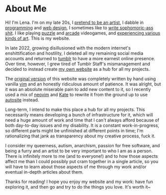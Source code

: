 <!-- attrib title: Writing | About Me -->
<!-- attrib template: writing -->
<!-- attrib windowtitle: aboutme.md -->

# About Me

Hi! I'm Lena. I'm on my late 20s, I [pretend to be an artist](https://lensdeer.tumblr.com/tagged/lensdeerart), I dabble in [programming](https://github.com/marshdeer) and [web design]([#root#]home/index.html), I sometimes like to [write sophomoric-ass shit](../writing/index.html). I like playing [puzzle](../zach/index.html) and [arcade](../hiscore/index.html) videogames, and [experiencing various kinds of art](../medialog/index.html). This is my website.

In late 2022, growing disillusioned with the modern internet's enshittification and hostility, I deleted all my remaining social media accounts and returned to [tumblr](https://lensdeer.tumblr.com) to have a more earnest online presence. Over time, however, I grew tired of Tumblr Staff's mismanagement and decided to instead create [my own website](../index.html) as a hub for all my projects.

The [original version](https://github.com/MarshDeer/neocities/releases/tag/Backups) of this website was completely written by hand using vanilla [vim](https://vim.org) and an honestly ridiculous amount of patience. It was alright, but it was an absolute miserable pain to add new content to it, so I recently used a mix of [neovim](https://neovim.io) and [Kate](https://kate-editor.org/) to rewrite it from the ground up to use [autosite](https://autosite.somnolescent.net) instead.

Long-term, I intend to make this place a hub for all my projects. This necessarily means developing a bunch of infrastructure for it, which will need a huge amount of work and time that I can't always afford because of both day-to-day issues and my disability. It is a constant work-in-progress, so different parts might be unfinished at different points in time; I'm rationalizing that jank as transparency about my creative process, fuck it.

I consider my queerness, autism, anarchism, passion for free software, and being a furry and an artist to be very important to who I am as a person. There is infinitely more to me (and to everyone!) and to how those aspects affect me than I could possibly put cram together in a single article, so you will have to learn about those aspects of me through my work and/or eventual in-depth articles about them.

Thanks for reading! I hope you enjoy my website and my work: have fun exploring it, and then go and try to do the things you love. It's worth it~
